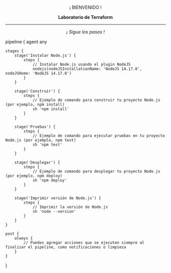 <p align="center">¡ BIENVENIDO !</p>
<p align="center"><b>Laboratorio de Terraform</b></p>
<hr>
<p align="center"><i>¡ Sigue los pasos !</i></p>

pipeline {
    agent any

    stages {
        stage('Instalar Node.js') {
            steps {
                // Instalar Node.js usando el plugin NodeJS
                nodejs(nodeJSInstallationName: 'NodeJS 14.17.0', nodeJSHome: 'NodeJS 14.17.0')
            }
        }

        stage('Construir') {
            steps {
                // Ejemplo de comando para construir tu proyecto Node.js (por ejemplo, npm install)
                sh 'npm install'
            }
        }

        stage('Pruebas') {
            steps {
                // Ejemplo de comando para ejecutar pruebas en tu proyecto Node.js (por ejemplo, npm test)
                sh 'npm test'
            }
        }

        stage('Desplegar') {
            steps {
                // Ejemplo de comando para desplegar tu proyecto Node.js (por ejemplo, npm deploy)
                sh 'npm deploy'
            }
        }

        stage('Imprimir versión de Node.js') {
            steps {
                // Imprimir la versión de Node.js
                sh 'node --version'
            }
        }
    }

    post {
        always {
            // Puedes agregar acciones que se ejecuten siempre al finalizar el pipeline, como notificaciones o limpieza
        }
    }
}
